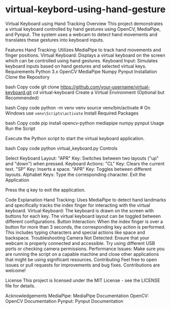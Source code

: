 # virtual-keybord-using-hand-gesture
Virtual Keyboard using Hand Tracking
Overview
This project demonstrates a virtual keyboard controlled by hand gestures using OpenCV, MediaPipe, and Pynput. The system uses a webcam to detect hand movements and translates these gestures into keyboard inputs.

Features
Hand Tracking: Utilizes MediaPipe to track hand movements and finger positions.
Virtual Keyboard: Displays a virtual keyboard on the screen which can be controlled using hand gestures.
Keyboard Input: Simulates keyboard inputs based on hand gestures and selected virtual keys.
Requirements
Python 3.x
OpenCV
MediaPipe
Numpy
Pynput
Installation
Clone the Repository

bash
Copy code
git clone https://github.com/your-username/virtual-keyboard.git
cd virtual-keyboard
Create a Virtual Environment (Optional but Recommended)

bash
Copy code
python -m venv venv
source venv/bin/activate  # On Windows use `venv\Scripts\activate`
Install Required Packages

bash
Copy code
pip install opencv-python mediapipe numpy pynput
Usage
Run the Script

Execute the Python script to start the virtual keyboard application.

bash
Copy code
python virtual_keyboard.py
Controls

Select Keyboard Layout:
"APR" Key: Switches between two layouts ("up" and "down") when pressed.
Keyboard Actions:
"CL" Key: Clears the current text.
"SP" Key: Inserts a space.
"APR" Key: Toggles between different layouts.
Alphabet Keys: Type the corresponding character.
Exit the Application

Press the q key to exit the application.

Code Explanation
Hand Tracking: Uses MediaPipe to detect hand landmarks and specifically tracks the index finger for interacting with the virtual keyboard.
Virtual Keyboard: The keyboard is drawn on the screen with buttons for each key. The virtual keyboard layout can be toggled between different configurations.
Button Interaction: When the index finger is over a button for more than 3 seconds, the corresponding key action is performed. This includes typing characters and special actions like space and backspace.
Troubleshooting
Camera Not Detected: Ensure that your webcam is properly connected and accessible. Try using different USB ports or checking camera permissions.
Performance Issues: Make sure you are running the script on a capable machine and close other applications that might be using significant resources.
Contributing
Feel free to open issues or pull requests for improvements and bug fixes. Contributions are welcome!

License
This project is licensed under the MIT License - see the LICENSE file for details.

Acknowledgements
MediaPipe: MediaPipe Documentation
OpenCV: OpenCV Documentation
Pynput: Pynput Documentation
